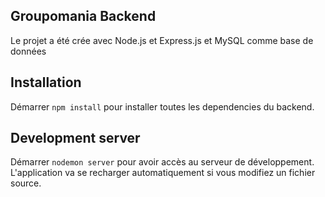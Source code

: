 ## Groupomania Backend

Le projet a été crée avec Node.js et Express.js et MySQL comme base de données

## Installation

Démarrer `npm install` pour installer toutes les dependencies du backend.

## Development server

Démarrer `nodemon server` pour avoir accès au serveur de développement. L'application va se recharger automatiquement si vous modifiez un fichier source.

